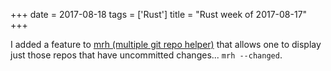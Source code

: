 +++
date = 2017-08-18
tags = ['Rust']
title = "Rust week of 2017-08-17"
+++

I added a feature to [mrh (multiple git repo helper)] that allows one to
display just those repos that have uncommitted changes\...
`mrh --changed`.

  [mrh (multiple git repo helper)]: https://github.com/tshepang/mrh
